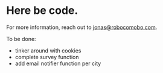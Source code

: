 # Here be code.

For more information, reach out to jonas@robocomobo.com.

To be done:
* tinker around with cookies
* complete survey function
* add email notifier function per city
